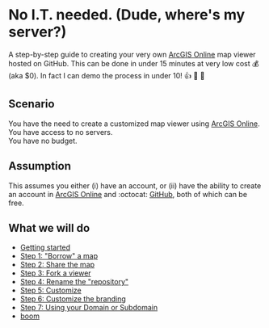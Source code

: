 
# No I.T. needed. (Dude, where's my server?)

A step-by-step guide to creating your very own [ArcGIS Online](https://www.arcgis.com) map viewer hosted on GitHub. This can be done in under 15 minutes at very low cost :moneybag: (aka $0).  In fact I can demo the process in under 10! :thumbsup: :100: :punch:

## Scenario 
You have the need to create a customized map viewer using [ArcGIS Online](https://www.arcgis.com).  
You have access to no servers.  
You have no budget. 

## Assumption 
This assumes you either (i) have an account, or (ii) have the ability to create an account in [ArcGIS Online](https://www.arcgis.com) and :octocat: [GitHub](https://github.com/), both of which can be free.

## What we will do
- [Getting started](GitHub_resources.md)
- [Step 1: "Borrow" a map](GitHub_step1.md)
- [Step 2: Share the map](GitHub_step2.md)
- [Step 3: Fork a viewer](GitHub_step3.md)
- [Step 4: Rename the "repository"](GitHub_step4.md)
- [Step 5: Customize](GitHub_step5.md)
- [Step 6: Customize the branding](GitHub_step6.md)
- [Step 7: Using your Domain or Subdomain](GitHub_step7.md)
- [boom](boom.md)
